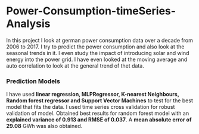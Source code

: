 # Power-Consumption-timeSeries-Analysis



In this project I look at german power consumption data over a decade from 2006 to 2017. 
I try to predict the power consumption and also look at the seasonal trends in it. 
I even study the impact of introducing solar and wind energy into the power grid. 
I have even looked at the moving average and auto correlation to look at the general trend of thet data.

### Prediction Models 
I have used **linear regression, MLPRegressor, K-nearest Neighbours, Random forest regressor and Support Vector Machines** 
to test for the best model that fits the data. 
I used time series cross validation for robust validation of model. 
Obtained best results for random forest model with an **explained variance of 0.913 and RMSE of 0.037**.
A **mean absolute error of 29.08** GWh was also obtained.  
